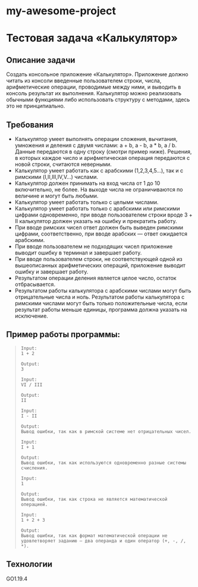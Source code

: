 # my-awesome-project
# Тестовая задача «Калькулятор»

## Описание задачи

Создать консольное приложение «Калькулятор». 
Приложение должно читать из консоли введенные пользователем строки, числа, арифметические операции, проводимые между ними, и выводить в консоль результат их выполнения.
Калькулятор можно реализовать обычными функциями либо использовать структуру с методами, здесь это не принципиально.

## Требования

* Калькулятор умеет выполнять операции сложения, вычитания, умножения и деления с двумя числами: a + b, a - b, a * b, a / b. Данные передаются в одну строку (смотри пример ниже). Решения, в которых каждое число и арифметическая операция передаются с новой строки, считаются неверными.
* Калькулятор умеет работать как с арабскими (1,2,3,4,5…), так и с римскими (I,II,III,IV,V…) числами.
* Калькулятор должен принимать на вход числа от 1 до 10 включительно, не более. На выходе числа не ограничиваются по величине и могут быть любыми.
* Калькулятор умеет работать только с целыми числами.
* Калькулятор умеет работать только с арабскими или римскими цифрами одновременно, при вводе пользователем строки вроде 3 + II калькулятор должен указать на ошибку и прекратить работу.
* При вводе римских чисел ответ должен быть выведен римскими цифрами, соответственно, при вводе арабских — ответ ожидается арабскими.
* При вводе пользователем не подходящих чисел приложение выводит ошибку в терминал и завершает работу.
* При вводе пользователем строки, не соответствующей одной из вышеописанных арифметических операций, приложение выводит ошибку и завершает работу.
* Результатом операции деления является целое число, остаток отбрасывается.
* Результатом работы калькулятора с арабскими числами могут быть отрицательные числа и ноль. Результатом работы калькулятора с римскими числами могут быть только положительные числа, если результат работы меньше единицы, программа должна указать на исключение.

## Пример работы программы:

>     Input:
>     1 + 2
>
>     Output:
>     3
>
>     Input:
>     VI / III
>
>     Output:
>     II
>
>     Input:
>     I - II
>
>     Output:
>     Вывод ошибки, так как в римской системе нет отрицательных чисел.
>
>     Input:
>     I + 1
>
>     Output:
>     Вывод ошибки, так как используются одновременно разные системы счисления.
>
>     Input:
>     1
>
>     Output:
>     Вывод ошибки, так как строка не является математической операцией.
>
>     Input:
>     1 + 2 + 3
>
>     Output:
>     Вывод ошибки, так как формат математической операции не удовлетворяет заданию — два операнда и один оператор (+, -, /, *).

## Технологии 

GO1.19.4



